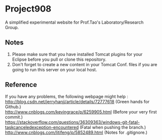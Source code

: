 # Project908
A simplified experimental website for Prof.Tao's Laboratory/Research Group.
## Notes
1. Please make sure that you have installed Tomcat plugins for your Eclipse before you pull or clone this repository.
2. Don't forget to create a new content in your Tomcat Conf. files if you are going to run this server on your local host.
## Reference
If you have any problems, the following webpage might help : <br>
http://blog.csdn.net/jerryhanjj/article/details/72777618 (Green hands for Github.)<br>
http://www.cnblogs.com/kevingrace/p/6259905.html (Before your very first commit.)<br>
https://stackoverflow.com/questions/36309363/windows-git-fatal-taskcanceledexception-encountered (Fatal when pushing the branch.)<br>
http://www.cnblogs.com/litifeng/p/5852489.html (Notes for .gitignore.)<br>
